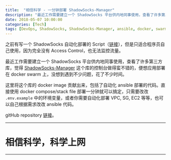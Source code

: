 ```yaml
---
title:  "相信科学 - 一分钟部署 ShadowSocks-Manager"
description: "最近工作需要建立一个 ShadowSocks 平台供内地同事使用，查看了许多第三方库，觉得 [ShadowSocks-Manager](https://github.com/shadowsocks/shadowsocks-manager) 这个库的控制台做得蛮不错的，便想应用部署在 docker swarm 上，没想到遇到不少问题，花了不少时间。"
date: 2018-05-07 10:00:00
categories: [Tech]
tags: [DevOps, ShadowSocks, ShadowSocks-Manager, ansible, docker, swarm]
---
```


之前有写一个 ShadowSocks 自动化部署的 Script（[链接](https://www.damonyuan.com/2017/Start-ShadowSocks-in-One-Minute/)），但是只适合程序员自己使用，因为完全没有 Access Control，也无法监控流量。

最近工作需要建立一个 ShadowSocks 平台供内地同事使用，查看了许多第三方库，觉得 [ShadowSocks-Manager](https://github.com/shadowsocks/shadowsocks-manager) 这个库的控制台做得蛮不错的，便想应用部署在 docker swarm 上，没想到遇到不少问题，花了不少时间。

这里将这个库的 docker image 贡献出来，包括了自动化 ansible 部署的代码。直接使用 docker compose/stack file 部署一分钟就可以搞定，只需要改改 `.env.example` 中的环境变量，或者你需要自动化部署 VPC, SG, EC2 等等，也可以自己根据需求改改 ansible 代码。

gitHub repository [链接](https://github.com/damonYuan/DySocksManager)。

--------
# 相信科学，科学上网
--------